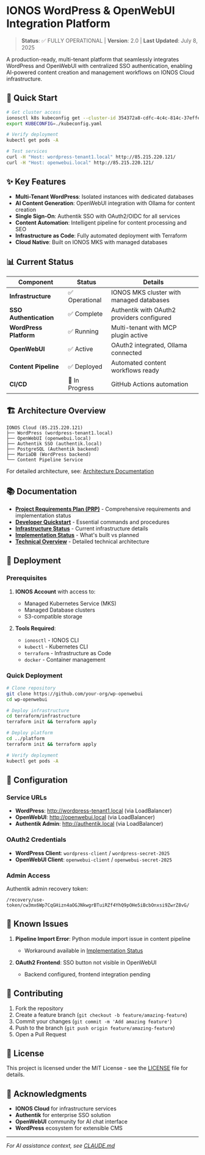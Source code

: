 # IONOS WordPress & OpenWebUI Integration Platform

> **Status**: ✅ FULLY OPERATIONAL | **Version**: 2.0 | **Last Updated**: July 8, 2025

A production-ready, multi-tenant platform that seamlessly integrates WordPress and OpenWebUI with centralized SSO authentication, enabling AI-powered content creation and management workflows on IONOS Cloud infrastructure.

## 🚀 Quick Start

```bash
# Get cluster access
ionosctl k8s kubeconfig get --cluster-id 354372a8-cdfc-4c4c-814c-37effe9bf8a2
export KUBECONFIG=./kubeconfig.yaml

# Verify deployment
kubectl get pods -A

# Test services
curl -H "Host: wordpress-tenant1.local" http://85.215.220.121/
curl -H "Host: openwebui.local" http://85.215.220.121/
```

## ✨ Key Features

- **Multi-Tenant WordPress**: Isolated instances with dedicated databases
- **AI Content Generation**: OpenWebUI integration with Ollama for content creation
- **Single Sign-On**: Authentik SSO with OAuth2/OIDC for all services
- **Content Automation**: Intelligent pipeline for content processing and SEO
- **Infrastructure as Code**: Fully automated deployment with Terraform
- **Cloud Native**: Built on IONOS MKS with managed databases

## 📊 Current Status

| Component | Status | Details |
|-----------|--------|---------|
| **Infrastructure** | ✅ Operational | IONOS MKS cluster with managed databases |
| **SSO Authentication** | ✅ Complete | Authentik with OAuth2 providers configured |
| **WordPress Platform** | ✅ Running | Multi-tenant with MCP plugin active |
| **OpenWebUI** | ✅ Active | OAuth2 integrated, Ollama connected |
| **Content Pipeline** | ✅ Deployed | Automated content workflows ready |
| **CI/CD** | 🔄 In Progress | GitHub Actions automation |

## 🏗️ Architecture Overview

```
IONOS Cloud (85.215.220.121)
├── WordPress (wordpress-tenant1.local)
├── OpenWebUI (openwebui.local)
├── Authentik SSO (authentik.local)
├── PostgreSQL (Authentik backend)
├── MariaDB (WordPress backend)
└── Content Pipeline Service
```

For detailed architecture, see: [Architecture Documentation](docs/ARCHITECTURE_STATUS.md)

## 📚 Documentation

- **[Project Requirements Plan (PRP)](PRP.md)** - Comprehensive requirements and implementation status
- **[Developer Quickstart](docs/DEVELOPER_QUICKSTART.md)** - Essential commands and procedures
- **[Infrastructure Status](docs/INFRASTRUCTURE_STATUS.md)** - Current infrastructure details
- **[Implementation Status](docs/IMPLEMENTATION_STATUS.md)** - What's built vs planned
- **[Technical Overview](docs/3.TECHNICAL_OVERVIEW.md)** - Detailed technical architecture

## 🚀 Deployment

### Prerequisites

1. **IONOS Account** with access to:
   - Managed Kubernetes Service (MKS)
   - Managed Database clusters
   - S3-compatible storage
   
2. **Tools Required**:
   - `ionosctl` - IONOS CLI
   - `kubectl` - Kubernetes CLI
   - `terraform` - Infrastructure as Code
   - `docker` - Container management

### Quick Deployment

```bash
# Clone repository
git clone https://github.com/your-org/wp-openwebui
cd wp-openwebui

# Deploy infrastructure
cd terraform/infrastructure
terraform init && terraform apply

# Deploy platform
cd ../platform
terraform init && terraform apply

# Verify deployment
kubectl get pods -A
```

## 🔧 Configuration

### Service URLs
- **WordPress**: http://wordpress-tenant1.local (via LoadBalancer)
- **OpenWebUI**: http://openwebui.local (via LoadBalancer)
- **Authentik Admin**: http://authentik.local (via LoadBalancer)

### OAuth2 Credentials
- **WordPress Client**: `wordpress-client` / `wordpress-secret-2025`
- **OpenWebUI Client**: `openwebui-client` / `openwebui-secret-2025`

### Admin Access
Authentik admin recovery token:
```
/recovery/use-token/cw3mx6Wp7CqGHizn4aOGJNkwgrBTuiRZf4YhQ9pOHe5iBcbOnxsi9ZwrZ8vG/
```

## 🐛 Known Issues

1. **Pipeline Import Error**: Python module import issue in content pipeline
   - Workaround available in [Implementation Status](docs/IMPLEMENTATION_STATUS.md#known-issues-and-workarounds)

2. **OAuth2 Frontend**: SSO button not visible in OpenWebUI
   - Backend configured, frontend integration pending

## 🤝 Contributing

1. Fork the repository
2. Create a feature branch (`git checkout -b feature/amazing-feature`)
3. Commit your changes (`git commit -m 'Add amazing feature'`)
4. Push to the branch (`git push origin feature/amazing-feature`)
5. Open a Pull Request

## 📄 License

This project is licensed under the MIT License - see the [LICENSE](LICENSE) file for details.

## 🙏 Acknowledgments

- **IONOS Cloud** for infrastructure services
- **Authentik** for enterprise SSO solution
- **OpenWebUI** community for AI chat interface
- **WordPress** ecosystem for extensible CMS

---

*For AI assistance context, see [CLAUDE.md](CLAUDE.md)*